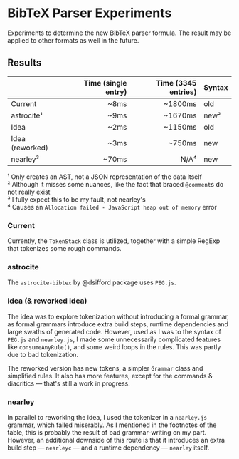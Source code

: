 # BibTeX Parser Experiments

Experiments to determine the new BibTeX parser formula. The result may be applied
to other formats as well in the future.

## Results

|                 | Time (single entry) | Time (3345 entries) | Syntax |
|-----------------|--------------------:|--------------------:|--------|
| Current         |                ~8ms |             ~1800ms | old    |
| astrocite¹      |                ~9ms |             ~1670ms | new²   |
| Idea            |                ~2ms |             ~1150ms | old    |
| Idea (reworked) |                ~3ms |              ~750ms | new    |
| nearley³        |               ~70ms |                N/A⁴ | new    |

¹ Only creates an AST, not a JSON representation of the data itself  
² Although it misses some nuances, like the fact that braced `@comment`s do not really exist  
³ I fully expect this to be my fault, not nearley's  
⁴ Causes an `Allocation failed - JavaScript heap out of memory` error  

### Current

Currently, the `TokenStack` class is utilized, together with a simple RegExp that
tokenizes some rough commands.

### astrocite

The `astrocite-bibtex` by @dsifford package uses `PEG.js`.

### Idea (& reworked idea)

The idea was to explore tokenization without introducing a formal grammar, as
formal grammars introduce extra build steps, runtime dependencies and large swaths
of generated code. However, used as I was to the syntax of `PEG.js` and `nearley.js`,
I made some unnecessarily complicated features like `consumeAnyRule()`, and some
weird loops in the rules. This was partly due to bad tokenization.

The reworked version has new tokens, a simpler `Grammar` class and simplified
rules. It also has more features, except for the commands & diacritics — that's
still a work in progress.

### nearley

In parallel to reworking the idea, I used the tokenizer in a `nearley.js` grammar,
which failed miserably. As I mentioned in the footnotes of the table, this is
probably the result of bad grammar-writing on my part. However, an additional
downside of this route is that it introduces an extra build step — `nearleyc` —
and a runtime dependency — `nearley` itself.
